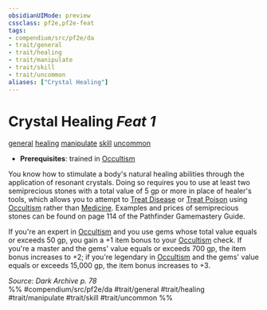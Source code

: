 ```yaml
---
obsidianUIMode: preview
cssclass: pf2e,pf2e-feat
tags:
- compendium/src/pf2e/da
- trait/general
- trait/healing
- trait/manipulate
- trait/skill
- trait/uncommon
aliases: ["Crystal Healing"]
---
```

# Crystal Healing  *Feat 1*  
[general](general.md "General Feat Trait")  [healing](healing.md "Healing Effect Trait")  [manipulate](manipulate.md "Manipulate General Trait")  [skill](skill.md "Skill Feat Trait")  [uncommon](uncommon.md "Uncommon Rarity Trait")  

- **Prerequisites**: trained in [Occultism](skills.md#Occultism)

You know how to stimulate a body's natural healing abilities through the application of resonant crystals. Doing so requires you to use at least two semiprecious stones with a total value of 5 gp or more in place of healer's tools, which allows you to attempt to [Treat Disease](treat-disease.md) or [Treat Poison](treat-poison.md) using [Occultism](skills.md#Occultism) rather than [Medicine](skills.md#Medicine). Examples and prices of semiprecious stones can be found on page 114 of the Pathfinder Gamemastery Guide.

If you're an expert in [Occultism](skills.md#Occultism) and you use gems whose total value equals or exceeds 50 gp, you gain a +1 item bonus to your [Occultism](skills.md#Occultism) check. If you're a master and the gems' value equals or exceeds 700 gp, the item bonus increases to +2; if you're legendary in [Occultism](skills.md#Occultism) and the gems' value equals or exceeds 15,000 gp, the item bonus increases to +3.

*Source: Dark Archive p. 78*  
%% #compendium/src/pf2e/da #trait/general #trait/healing #trait/manipulate #trait/skill #trait/uncommon %%